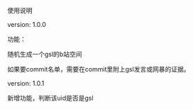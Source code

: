 使用说明

version: 1.0.0

功能：

随机生成一个gsl的b站空间

如果要commit名单，需要在commit里附上gsl发言或网暴的证据。

version: 1.0.1

新增功能，判断该uid是否是gsl